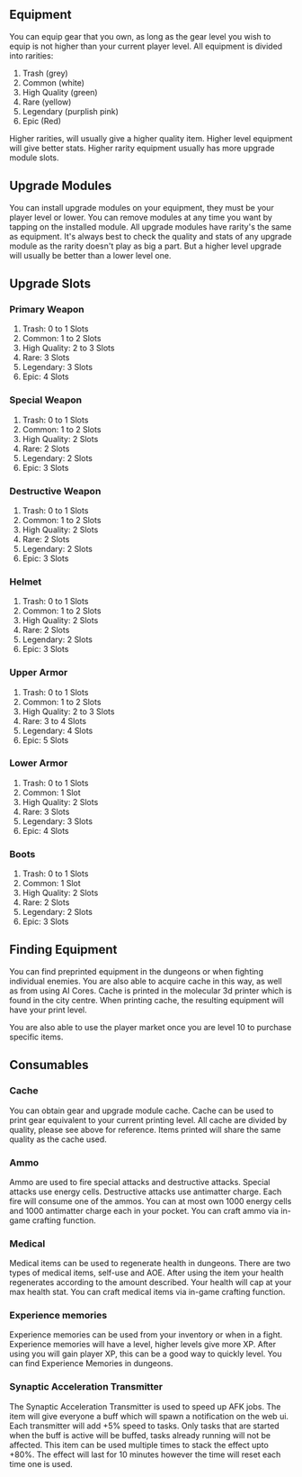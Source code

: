 ## Equipment
You can equip gear that you own, as long as the gear level you wish to equip is not higher than your current player level. All equipment is divided into rarities:

 1. Trash (grey)
 2. Common (white)
 3. High Quality (green)
 4. Rare (yellow)
 5. Legendary (purplish pink)
 6. Epic (Red)

Higher rarities, will usually give a higher quality item. Higher level equipment will give better stats. Higher rarity equipment usually has more upgrade module slots.

## Upgrade Modules

You can install upgrade modules on your equipment, they must be your player level or lower. You can remove modules at any time you want by tapping on the installed module. All upgrade modules have rarity's the same as equipment. It's always best to check the quality and stats of any upgrade module as the rarity doesn't play as big a part. But a higher level upgrade will usually be better than a lower level one.

## Upgrade Slots

### Primary Weapon
 1. Trash: 0 to 1 Slots
 2. Common: 1 to 2 Slots
 3. High Quality: 2 to 3 Slots
 4. Rare: 3 Slots
 5. Legendary: 3 Slots
 6. Epic: 4 Slots

### Special Weapon
 1. Trash: 0 to 1 Slots
 2. Common: 1 to 2 Slots
 3. High Quality: 2 Slots
 4. Rare: 2 Slots
 5. Legendary: 2 Slots
 6. Epic: 3 Slots

### Destructive Weapon
 1. Trash: 0 to 1 Slots
 2. Common: 1 to 2 Slots
 3. High Quality: 2 Slots
 4. Rare: 2 Slots
 5. Legendary: 2 Slots
 6. Epic: 3 Slots

### Helmet
 1. Trash: 0 to 1 Slots
 2. Common: 1 to 2 Slots
 3. High Quality: 2 Slots
 4. Rare: 2 Slots
 5. Legendary: 2 Slots
 6. Epic: 3 Slots

### Upper Armor
 1. Trash: 0 to 1 Slots
 2. Common: 1 to 2 Slots
 3. High Quality: 2 to 3 Slots
 4. Rare: 3 to 4 Slots
 5. Legendary: 4 Slots
 6. Epic: 5 Slots

### Lower Armor
 1. Trash: 0 to 1 Slots
 2. Common: 1 Slot
 3. High Quality: 2 Slots
 4. Rare: 3 Slots
 5. Legendary: 3 Slots
 6. Epic: 4 Slots

### Boots
 1. Trash: 0 to 1 Slots
 2. Common: 1 Slot
 3. High Quality: 2 Slots
 4. Rare: 2 Slots
 5. Legendary: 2 Slots
 6. Epic: 3 Slots

## Finding Equipment

You can find preprinted equipment in the dungeons or when fighting individual enemies. You are also able to acquire cache in this way, as well as from using AI Cores. Cache is printed in the molecular 3d printer which is found in the city centre. When printing cache, the resulting equipment will have your print level.

You are also able to use the player market once you are level 10 to purchase specific items.

## Consumables

### Cache
You can obtain gear and upgrade module cache. Cache can be used to print gear equivalent to your current printing level. All cache are divided by quality, please see above for reference. Items printed will share the same quality as the cache used.

### Ammo
Ammo are used to fire special attacks and destructive attacks. Special attacks use energy cells. Destructive attacks use antimatter charge. Each fire will consume one of the ammos. You can at most own 1000 energy cells and 1000 antimatter charge each in your pocket. You can craft ammo via in-game crafting function.

### Medical
Medical items can be used to regenerate health in dungeons. There are two types of medical items, self-use and AOE. After using the item your health regenerates according to the amount described. Your health will cap at your max health stat.
You can craft medical items via in-game crafting function.

### Experience memories
Experience memories can be used from your inventory or when in a fight. Experience memories will have a level, higher levels give more XP. After using you will gain player XP, this can be a good way to quickly level. You can find Experience Memories in dungeons.

### Synaptic Acceleration Transmitter
The Synaptic Acceleration Transmitter is used to speed up AFK jobs. The item will give everyone a buff which will spawn a notification on the web ui. Each transmitter will add +5% speed to tasks. Only tasks that are started when the buff is active will be buffed, tasks already running will not be affected. This item can be used multiple times to stack the effect upto +80%. The effect will last for 10 minutes however the time will reset each time one is used.
